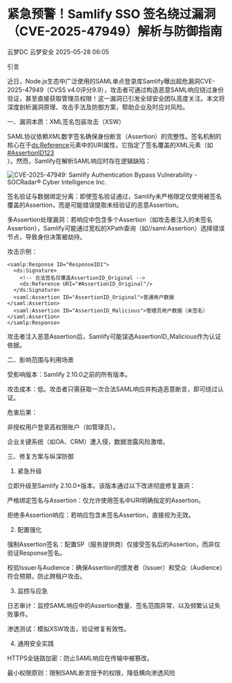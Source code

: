#  紧急预警！Samlify SSO 签名绕过漏洞（CVE-2025-47949）解析与防御指南​   
云梦DC  云梦安全   2025-05-28 06:05  
  
引言  
  
近日，Node.js生态中广泛使用的SAML单点登录库Samlify曝出超危漏洞CVE-2025-47949（CVSS v4.0评分9.9），攻击者可通过构造恶意SAML响应绕过身份验证，甚至直接获取管理员权限！这一漏洞已引发全球安全团队高度关注。本文将深度剖析漏洞原理、攻击手法及防御方案，帮助企业及时应对风险。  
  
  
一、漏洞本质：XML签名包装攻击（XSW）  
  
SAML协议依赖XML数字签名确保身份断言（Assertion）的完整性。签名机制的核心在于<ds:Reference>元素中的URI属性，它指定了签名覆盖的XML元素（如[#AssertionID123]()  
）。然而，Samlify在解析SAML响应时存在逻辑缺陷：  
  
![CVE-2025-47949: Samlify Authentication Bypass Vulnerability - SOCRadar®  Cyber Intelligence Inc.](https://mmbiz.qpic.cn/mmbiz_jpg/ndxZsFvkmpy6D2vRcMEuia8qiaIicTF15wg6n8Dib6oReaM7ibtYzAcTHRjeg5nu0ictYHNGAjzWyia2qfO5yqfibqy5Gw/640?wx_fmt=other&from=appmsg "")  
  
签名验证与数据绑定分离：即使签名验证通过，Samlify未严格限定仅使用被签名覆盖的Assertion，而是可能错误提取未经验证的恶意Assertion。  
  
多Assertion处理漏洞：若响应中包含多个Assertion（如攻击者注入的未签名Assertion），Samlify可能通过宽松的XPath查询（如//saml:Assertion）选择错误节点，导致身份决策被劫持。  
  
攻击示例：  
```
<samlp:Response ID="ResponseID1">
  <ds:Signature>
    <!-- 合法签名仅覆盖AssertionID_Original -->
    <ds:Reference URI="#AssertionID_Original"/>
  </ds:Signature>
  <saml:Assertion ID="AssertionID_Original">普通用户数据</saml:Assertion>
  <saml:Assertion ID="AssertionID_Malicious">管理员用户数据（未签名）</saml:Assertion>
</samlp:Response>
```  
  
攻击者注入恶意Assertion后，Samlify可能误选AssertionID_Malicious作为认证依据。  
  
二、影响范围与利用场景  
  
受影响版本：Samlify 2.10.0之前的所有版本。  
  
攻击成本：低。攻击者只需获取一次合法SAML响应并构造恶意断言，即可绕过认证。  
  
危害后果：  
  
非授权用户登录高权限账户（如管理员）。  
  
企业关键系统（如OA、CRM）遭入侵，数据泄露风险激增。  
  
三、修复方案与纵深防御  
  
1. 紧急升级  
  
立即升级至Samlify 2.10.0+版本。该版本通过以下改进彻底修复漏洞：  
  
严格绑定签名与Assertion：仅允许使用签名中URI明确指定的Assertion。  
  
拒绝多Assertion响应：若响应包含未签名Assertion，直接视为无效。  
  
2. 配置强化  
  
强制Assertion签名：配置SP（服务提供商）仅接受签名后的Assertion，而非仅验证Response签名。  
  
校验Issuer与Audience：确保Assertion的颁发者（Issuer）和受众（Audience）符合预期，防止跨租户攻击。  
  
3. 监控与应急  
  
日志审计：监控SAML响应中的Assertion数量、签名范围异常，以及频繁认证失败事件。  
  
渗透测试：模拟XSW攻击，验证修复有效性。  
  
4. 通用安全实践  
  
HTTPS全链路加密：防止SAML响应在传输中被篡改。  
  
最小权限原则：限制SAML断言授予的权限，降低横向渗透风险  
  
